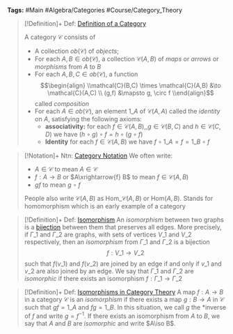---
---

**Tags:** #Main #Algebra/Categories #Course/Category_Theory 


 > 
 > \[!Definition\]+ Def: [Definition of a Category](../Individuals/Definition%20of%20a%20Category.md)
 > 
 > A category $\mathcal{C}$ consists of 
 > 
 > * A collection $ob(\mathcal{C})$ of *objects*;
 > * For each $A,B\in ob(\mathcal{C})$, a collection $\mathcal{C}(A,B)$ of *maps* or *arrows* or *morphisms* from $A$ to $B$
 > * For each $A,B,C\in ob(\mathcal{C})$, a function
 >   $$\begin{align}
 >   \\mathcal{C}(B,C) \times \mathcal{C}(A,B) &\to \mathcal{C}(A,C) \\
 >   (g,f) &\mapsto g, \circ f
 >   \\end{align}$$
 >   called *composition*
 > * For each $A\in ob(\mathcal{C})$, an element $1\_{A}$ of $\mathcal{C}(A,A)$ called the *identity* on $A$, satisfying the following axioms:
 >   * **associativity:** for each $f\in \mathcal{C}(A,B),,g\in \mathcal{C}(B,C)$ and $h\in\mathcal{C}(C,D)$ we have $(h\circ g)\circ f = h\circ (g\circ f)$
 >   * **Identity** for each $f\in \mathcal{C}(A,B)$ we have $f\circ 1\_{A} = f = 1\_{B} \circ f$



 > 
 > \[!Notation\]+ Ntn: [Category Notation](../Individuals/Category%20Notation.md)
 > We often write:
 > 
 > * $A\in \mathcal{C}$ to mean $A\in\mathcal{C}$
 > * $f:A\to B$ or $A\xrightarrow{f} B$ to mean $f\in \mathcal{C}(A,B)$
 > * $gf$ to mean $g\circ f$
 > 
 > People also write $\mathcal{C}(A,B)$ as $\text{Hom}\_{\mathcal{C}}(A,B)$ or $\text{Hom}(A,B)$. Stands for homomorphism which is an early example of a category



 > 
 > \[!Definition\]+ Def: [Isomorphism](../Individuals/Isomorphism.md)
 > An *isomorphism* between two graphs is a [bijection](../Individuals/Functions.md#functions-bijective-function) between them that preserves all edges. More precisely, if $\Gamma\_{1}$ and $\Gamma\_{2}$ are graphs, with sets of vertices $V\_{1}$ and $V\_{2}$ respectively, then an *isomorphism* from $\Gamma\_{1}$ and $\Gamma\_{2}$ is a bijection
 > $$f : V\_{1}\to V\_{2}$$
 > such that $f(v\_{1})$ and $f(v\_{2})$ are joined by an edge if and only if $v\_{1}$ and $v\_{2}$ are also joined by an edge.
 > We say that $\Gamma\_{1}$ and $\Gamma\_{2}$ are *isomorphic* if there exists an isomorphism $f:\Gamma\_{1}\to\Gamma\_{2}$

 > 
 > \[!Definition\]+ Def: [Isomorphisms in Category Theory](../Individuals/Isomorphism.md)
 > A map $f:A\to B$ in a category $\mathcal{C}$ is an *isomorphism* if there exists a map $g:B\to A$ in $\mathcal{C}$ such that $gf=1\_{A}$ and $fg=1\_{B}$.
 > In this situation, we call $g$ the \*inverse of $f$ and write $g=f^{-1}$. If there exists an isomorphism from $A$ to $B$, we say that $A$ and $B$ are *isomorphic* and write $A\iso B$.


